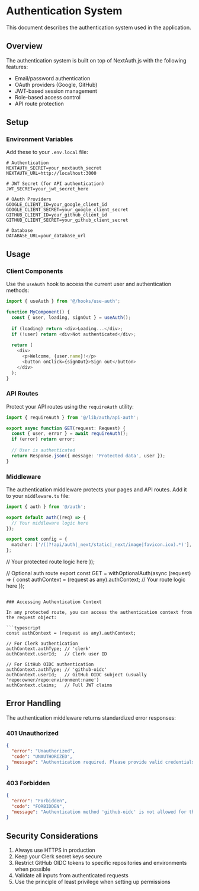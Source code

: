 # Authentication System

This document describes the authentication system used in the application.

## Overview

The authentication system is built on top of NextAuth.js with the following features:
- Email/password authentication
- OAuth providers (Google, GitHub)
- JWT-based session management
- Role-based access control
- API route protection

## Setup

### Environment Variables

Add these to your `.env.local` file:

```env
# Authentication
NEXTAUTH_SECRET=your_nextauth_secret
NEXTAUTH_URL=http://localhost:3000

# JWT Secret (for API authentication)
JWT_SECRET=your_jwt_secret_here

# OAuth Providers
GOOGLE_CLIENT_ID=your_google_client_id
GOOGLE_CLIENT_SECRET=your_google_client_secret
GITHUB_CLIENT_ID=your_github_client_id
GITHUB_CLIENT_SECRET=your_github_client_secret

# Database
DATABASE_URL=your_database_url
```

## Usage

### Client Components

Use the `useAuth` hook to access the current user and authentication methods:

```typescript
import { useAuth } from '@/hooks/use-auth';

function MyComponent() {
  const { user, loading, signOut } = useAuth();
  
  if (loading) return <div>Loading...</div>;
  if (!user) return <div>Not authenticated</div>;
  
  return (
    <div>
      <p>Welcome, {user.name}!</p>
      <button onClick={signOut}>Sign out</button>
    </div>
  );
}
```

### API Routes

Protect your API routes using the `requireAuth` utility:

```typescript
import { requireAuth } from '@/lib/auth/api-auth';

export async function GET(request: Request) {
  const { user, error } = await requireAuth();
  if (error) return error;
  
  // User is authenticated
  return Response.json({ message: 'Protected data', user });
}
```

### Middleware

The authentication middleware protects your pages and API routes. Add it to your `middleware.ts` file:

```typescript
import { auth } from '@/auth';

export default auth((req) => {
  // Your middleware logic here
});

export const config = {
  matcher: ['/((?!api/auth|_next/static|_next/image|favicon.ico).*)'],
};
```
  // Your protected route logic here
});

// Optional auth route
export const GET = withOptionalAuth(async (request) => {
  const authContext = (request as any).authContext;
  // Your route logic here
});
```

### Accessing Authentication Context

In any protected route, you can access the authentication context from the request object:

```typescript
const authContext = (request as any).authContext;

// For Clerk authentication
authContext.authType; // 'clerk'
authContext.userId;   // Clerk user ID

// For GitHub OIDC authentication
authContext.authType; // 'github-oidc'
authContext.userId;   // GitHub OIDC subject (usually 'repo:owner/repo:environment:name')
authContext.claims;   // Full JWT claims
```

## Error Handling

The authentication middleware returns standardized error responses:

### 401 Unauthorized

```json
{
  "error": "Unauthorized",
  "code": "UNAUTHORIZED",
  "message": "Authentication required. Please provide valid credentials."
}
```

### 403 Forbidden

```json
{
  "error": "Forbidden",
  "code": "FORBIDDEN",
  "message": "Authentication method 'github-oidc' is not allowed for this endpoint."
}
```

## Security Considerations

1. Always use HTTPS in production
2. Keep your Clerk secret keys secure
3. Restrict GitHub OIDC tokens to specific repositories and environments when possible
4. Validate all inputs from authenticated requests
5. Use the principle of least privilege when setting up permissions
